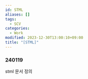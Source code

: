```yaml
---
id: STML
aliases: []
tags:
  - SCV
categories:
  - Work
modified: 2023-12-30T13:00:10+09:00
title: "[STML]"
---
```


### 240119

stml 문서 정의

###

